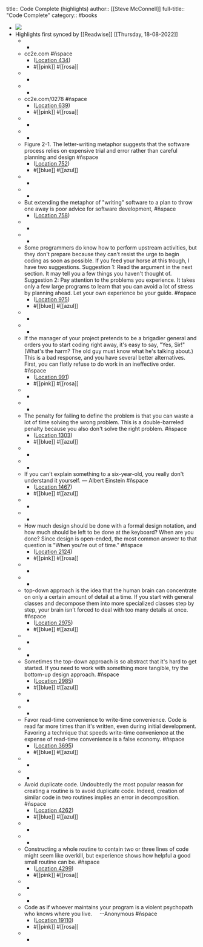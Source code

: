 title:: Code Complete (highlights)
author:: [[Steve McConnell]]
full-title:: "Code Complete"
category:: #books

- ![](https://images-na.ssl-images-amazon.com/images/I/51MEZDyKvZL._SL200_.jpg)
- Highlights first synced by [[Readwise]] [[Thursday, 18-08-2022]]
	- -
	- cc2e.com #ñspace
		- ([Location 434](https://readwise.io/to_kindle?action=open&asin=B00JDMPOSY&location=434))
		- #[[pink]] #[[rosa]]
	- -
	- -
	- cc2e.com/0278 #ñspace
		- ([Location 639](https://readwise.io/to_kindle?action=open&asin=B00JDMPOSY&location=639))
		- #[[pink]] #[[rosa]]
	- -
	- -
	- Figure 2-1. The letter-writing metaphor suggests that the software process relies on expensive trial and error rather than careful planning and design #ñspace
		- ([Location 752](https://readwise.io/to_kindle?action=open&asin=B00JDMPOSY&location=752))
		- #[[blue]] #[[azul]]
	- -
	- -
	- But extending the metaphor of "writing" software to a plan to throw one away is poor advice for software development, #ñspace
		- ([Location 758](https://readwise.io/to_kindle?action=open&asin=B00JDMPOSY&location=758))
	- -
	- -
	- Some programmers do know how to perform upstream activities, but they don't prepare because they can't resist the urge to begin coding as soon as possible. If you feed your horse at this trough, I have two suggestions. Suggestion 1: Read the argument in the next section. It may tell you a few things you haven't thought of. Suggestion 2: Pay attention to the problems you experience. It takes only a few large programs to learn that you can avoid a lot of stress by planning ahead. Let your own experience be your guide. #ñspace
		- ([Location 975](https://readwise.io/to_kindle?action=open&asin=B00JDMPOSY&location=975))
		- #[[blue]] #[[azul]]
	- -
	- -
	- If the manager of your project pretends to be a brigadier general and orders you to start coding right away, it's easy to say, "Yes, Sir!" (What's the harm? The old guy must know what he's talking about.) This is a bad response, and you have several better alternatives. First, you can flatly refuse to do work in an ineffective order. #ñspace
		- ([Location 991](https://readwise.io/to_kindle?action=open&asin=B00JDMPOSY&location=991))
		- #[[pink]] #[[rosa]]
	- -
	- -
	- The penalty for failing to define the problem is that you can waste a lot of time solving the wrong problem. This is a double-barreled penalty because you also don't solve the right problem. #ñspace
		- ([Location 1303](https://readwise.io/to_kindle?action=open&asin=B00JDMPOSY&location=1303))
		- #[[blue]] #[[azul]]
	- -
	- -
	- If you can't explain something to a six-year-old, you really don't understand it yourself. — Albert Einstein #ñspace
		- ([Location 1467](https://readwise.io/to_kindle?action=open&asin=B00JDMPOSY&location=1467))
		- #[[blue]] #[[azul]]
	- -
	- -
	- How much design should be done with a formal design notation, and how much should be left to be done at the keyboard? When are you done? Since design is open-ended, the most common answer to that question is "When you're out of time." #ñspace
		- ([Location 2124](https://readwise.io/to_kindle?action=open&asin=B00JDMPOSY&location=2124))
		- #[[pink]] #[[rosa]]
	- -
	- -
	- top-down approach is the idea that the human brain can concentrate on only a certain amount of detail at a time. If you start with general classes and decompose them into more specialized classes step by step, your brain isn't forced to deal with too many details at once. #ñspace
		- ([Location 2975](https://readwise.io/to_kindle?action=open&asin=B00JDMPOSY&location=2975))
		- #[[blue]] #[[azul]]
	- -
	- -
	- Sometimes the top-down approach is so abstract that it's hard to get started. If you need to work with something more tangible, try the bottom-up design approach. #ñspace
		- ([Location 2985](https://readwise.io/to_kindle?action=open&asin=B00JDMPOSY&location=2985))
		- #[[blue]] #[[azul]]
	- -
	- -
	- Favor read-time convenience to write-time convenience. Code is read far more times than it's written, even during initial development. Favoring a technique that speeds write-time convenience at the expense of read-time convenience is a false economy. #ñspace
		- ([Location 3695](https://readwise.io/to_kindle?action=open&asin=B00JDMPOSY&location=3695))
		- #[[blue]] #[[azul]]
	- -
	- -
	- Avoid duplicate code. Undoubtedly the most popular reason for creating a routine is to avoid duplicate code. Indeed, creation of similar code in two routines implies an error in decomposition. #ñspace
		- ([Location 4262](https://readwise.io/to_kindle?action=open&asin=B00JDMPOSY&location=4262))
		- #[[blue]] #[[azul]]
	- -
	- -
	- Constructing a whole routine to contain two or three lines of code might seem like overkill, but experience shows how helpful a good small routine can be. #ñspace
		- ([Location 4299](https://readwise.io/to_kindle?action=open&asin=B00JDMPOSY&location=4299))
		- #[[pink]] #[[rosa]]
	- -
	- -
	- Code as if whoever maintains your program is a violent psychopath who knows where you live.     --Anonymous #ñspace
		- ([Location 19110](https://readwise.io/to_kindle?action=open&asin=B00JDMPOSY&location=19110))
		- #[[pink]] #[[rosa]]
	- -